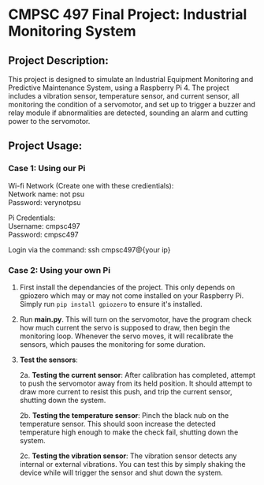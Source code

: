 # CMPSC 497 Final Project: Industrial Monitoring System

## Project Description:
This project is designed to simulate an Industrial Equipment Monitoring and Predictive Maintenance System, using a Raspberry Pi 4. The project includes a vibration sensor, temperature sensor, and current sensor, all monitoring the condition of a servomotor, and set up to trigger a buzzer and relay module if abnormalities are detected, sounding an alarm and cutting power to the servomotor. 

## Project Usage:
### Case 1: Using our Pi
Wi-fi Network (Create one with these credientials):  
Network name: not psu  
Password: verynotpsu  

Pi Credentials:  
Username: cmpsc497  
Password: cmpsc497

Login via the command: ssh cmpsc497@{your ip}

### Case 2: Using your own Pi
1. First install the dependancies of the project. This only depends on gpiozero which may or may not come installed on your Raspberry Pi. Simply run `pip install gpiozero` to ensure it's installed.
2. Run **main.py**. This will turn on the servomotor, have the program check how much current the servo is supposed to draw, then begin the monitoring loop. Whenever the servo moves, it will recalibrate the sensors, which pauses the monitoring for some duration.
3. **Test the sensors**:
  
   2a. **Testing the current sensor**: After calibration has completed, attempt to push the servomotor away from its held position. It should attempt to draw more current to resist this push, and trip the current sensor, shutting down the system.
   
   2b. **Testing the temperature sensor**: Pinch the black nub on the temperature sensor. This should soon increase the detected temperature high enough to make the check fail, shutting down the system.
   
   2c. **Testing the vibration sensor**: The vibration sensor detects any internal or external vibrations. You can test this by simply shaking the device while will trigger the sensor and shut down the system.

